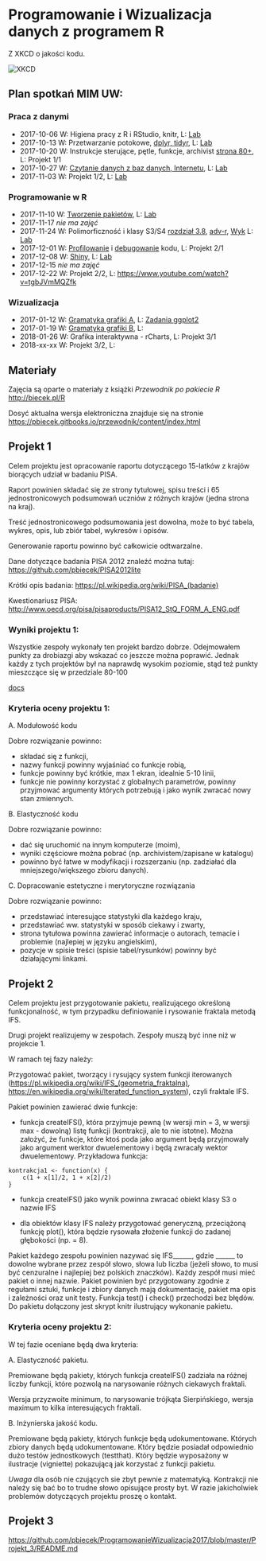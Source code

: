 # Programowanie i Wizualizacja danych z programem R

Z XKCD o jakości kodu.

![XKCD](http://imgs.xkcd.com/comics/code_quality.png)

Plan spotkań MIM UW:
----------------

### Praca z danymi

* 2017-10-06 W: Higiena pracy z R i RStudio, knitr, L: [Lab](materialy/Lab01.Rmd)
* 2017-10-13 W: Przetwarzanie potokowe, [dplyr, tidyr](https://pbiecek.gitbooks.io/przewodnik/content/Programowanie/czyscic_przetwarzac.html), L: [Lab](materialy/Lab02.Rmd)
* 2017-10-20 W: Instrukcje sterujące, pętle, funkcje, archivist [strona 80+](http://biecek.pl/R/PrzewodnikPoPakiecieRWydanieIVinternet.pdf), L: Projekt 1/1
* 2017-10-27 W: [Czytanie danych z baz danych, Internetu](https://pbiecek.gitbooks.io/przewodnik/content/Programowanie/jak_wczytac_tabele_danych_z_pliku_csv_lub_txt.html), L: [Lab](materialy/Lab04.Rmd)
* 2017-11-03 W: Projekt 1/2, L: [Lab](materialy/Lab05.Rmd)

### Programowanie w R

* 2017-11-10 W: [Tworzenie pakietów](https://pbiecek.gitbooks.io/przewodnik/content/Programowanie/pakiety/po_co.html), L: [Lab](https://raw.githubusercontent.com/pbiecek/ProgramowanieWizualizacja2017/master/materialy/Lab06.Rmd)
* 2017-11-17 *nie ma zajęć*
* 2017-11-24 W: Polimorficzność i klasy S3/S4 [rozdział 3.8](http://biecek.pl/R/), [adv-r](http://adv-r.had.co.nz/OO-essentials.html), [Wyk](https://raw.githubusercontent.com/pbiecek/ProgramowanieWizualizacja2017/master/materialy/Wyk07.Rmd) L:  [Lab](https://raw.githubusercontent.com/pbiecek/ProgramowanieWizualizacja2017/master/materialy/Lab07.Rmd)
* 2017-12-01 W: [Profilowanie](http://pbiecek.github.io/Przewodnik/Programowanie/pazury/profilowanie.html) i [debugowanie](http://pbiecek.github.io/Przewodnik/Programowanie/pazury/debugowanie.html) kodu, L: Projekt 2/1
* 2017-12-08 W: [Shiny](http://pbiecek.github.io/Przewodnik/Programowanie/jak_tworzyc_aplikajce.html), L:  [Lab](materialy/Lab08.Rmd)
* 2017-12-15 *nie ma zajęć*
* 2017-12-22 W: Projekt 2/2, L: https://www.youtube.com/watch?v=tgbJVmMQZfk

### Wizualizacja

* 2017-01-12 W: [Gramatyka grafiki A](http://biecek.pl/Eseje/indexGramatyka.html), L: [Zadania ggplot2](https://github.com/pbiecek/ProgramowanieWizualizacja2017/blob/master/materialy/Lab09.Rmd)
* 2017-01-19 W: [Gramatyka grafiki B](https://pbiecek.gitbooks.io/przewodnik/content/Wizualizacja/jak_tworzyc_wykresy_ggplot2.html), L: 
* 2018-01-26 W: Grafika interaktywna - rCharts, L: Projekt 3/1
* 2018-xx-xx W: Projekt 3/2, L: 


Materiały
---------

Zajęcia są oparte o materiały z książki *Przewodnik po pakiecie R* http://biecek.pl/R

Dosyć aktualna wersja elektroniczna znajduje się na stronie https://pbiecek.gitbooks.io/przewodnik/content/index.html

Projekt 1
---------

Celem projektu jest opracowanie raportu dotyczącego 15-latków z krajów biorących udział w badaniu PISA.

Raport powinien składać się ze strony tytułowej, spisu treści i 65 jednostronicowych podsumowań uczniów z różnych krajów (jedna strona na kraj).

Treść jednostronicowego podsumowania jest dowolna, może to być tabela, wykres, opis, lub zbiór tabel, wykresów i opisów.

Generowanie raportu powinno być całkowicie odtwarzalne. 

Dane dotyczące badania PISA 2012 znaleźć można tutaj: https://github.com/pbiecek/PISA2012lite

Krótki opis badania: https://pl.wikipedia.org/wiki/PISA_(badanie)

Kwestionariusz PISA: http://www.oecd.org/pisa/pisaproducts/PISA12_StQ_FORM_A_ENG.pdf

### Wyniki projektu 1:

Wszystkie zespoły wykonały ten projekt bardzo dobrze. 
Odejmowałem punkty za drobiazgi aby wskazać co jeszcze można poprawić. 
Jednak każdy z tych projektów był na naprawdę wysokim poziomie, stąd też punkty mieszczące się w przedziale 80-100

[docs](https://docs.google.com/spreadsheets/d/1CDcmFL9pnx1AivbdNO1gF012vMvBopSuyTUS-R9cvL0/edit?usp=sharing)

### Kryteria oceny projektu 1:

A. Modułowość kodu 

Dobre rozwiązanie powinno:

- składać się z funkcji,
- nazwy funkcji powinny wyjaśniać co funkcje robią,
- funkcje powinny być krótkie, max 1 ekran, idealnie 5-10 linii,
- funkcje nie powinny korzystać z globalnych parametrów, powinny przyjmować argumenty których potrzebują i jako wynik zwracać nowy stan zmiennych.

B. Elastyczność kodu

Dobre rozwiązanie powinno:

- dać się uruchomić na innym komputerze (moim),
- wyniki częściowe można pobrać (np. archivistem/zapisane w katalogu)
- powinno być łatwe w modyfikacji i rozszerzaniu (np. zadziałać dla mniejszego/większego zbioru danych).

C. Dopracowanie estetyczne i merytoryczne rozwiązania

Dobre rozwiązanie powinno:

- przedstawiać interesujące statystyki dla każdego kraju,
- przedstawiać ww. statystyki w sposób ciekawy i zwarty,
- strona tytułowa powinna zawierać informacje o autorach, temacie i problemie (najlepiej w języku angielskim),
- pozycje w spisie treści (spisie tabel/rysunków) powinny być działającymi linkami.


Projekt 2
---------

Celem projektu jest przygotowanie pakietu, realizującego określoną funkcjonalność, w tym przypadku definiowanie i rysowanie fraktala metodą IFS.

Drugi projekt realizujemy w zespołach. Zespoły muszą być inne niż w projekcie 1. 

W ramach tej fazy należy:

Przygotować pakiet, tworzący i rysujący system funkcji iterowanych (https://pl.wikipedia.org/wiki/IFS_(geometria_fraktalna), https://en.wikipedia.org/wiki/Iterated_function_system), czyli fraktale IFS. 

Pakiet powinien zawierać dwie funkcje:
* funkcja createIFS(), która przyjmuje pewną (w wersji min = 3, w wersji max - dowolną) listę funkcji (kontrakcji, ale to nie istotne). Można założyć, że funkcje, które ktoś poda jako argument będą przyjmowały jako argument werktor dwuelementowy i będą zwracały wektor dwuelementowy. Przykładowa funkcja:

```
kontrakcja1 <- function(x) {
	c(1 + x[1]/2, 1 + x[2]/2)
}
```

* funkcja createIFS() jako wynik powinna zwracać obiekt klasy S3 o nazwie IFS

* dla obiektów klasy IFS należy przygotować generyczną, przeciążoną funkcję plot(), która będzie rysowała złożenie funkcji do zadanej głębokości (np. = 8).


Pakiet każdego zespołu powinien nazywać się IFS______, gdzie ______ to dowolne wybrane przez zespół słowo, słowa lub liczba (jeżeli słowo, to musi być cenzuralne i najlepiej bez polskich znaczków). Każdy zespół musi mieć pakiet o innej nazwie.
Pakiet powinien być przygotowany zgodnie z regułami sztuki, funkcje i zbiory danych mają dokumentację, pakiet ma opis i zależności oraz unit testy. Funkcja test() i check() przechodzi bez błędów.
Do pakietu dołączony jest skrypt knitr ilustrujący wykonanie pakietu.

### Kryteria oceny projektu 2:

W tej fazie oceniane będą dwa kryteria:

A. Elastyczność pakietu.

Premiowane będą pakiety, których funkcja createIFS() zadziała na różnej liczby funkcji, które pozwolą na narysowanie różnych ciekawych fraktali.

Wersja przyzwoite minimum, to narysowanie trójkąta Sierpińskiego, wersja maximum to kilka interesujących fraktali.

B. Inżynierska jakość kodu.

Premiowane będą pakiety, których funkcje będą udokumentowane. Których zbiory danych będą udokumentowane. Który będzie posiadał odpowiednio dużo testów jednostkowych (testthat). Który będzie wyposażony w ilustracje (vigniette) pokazującą jak korzystać z funkcji pakietu.

*Uwaga* dla osób nie czujących sie zbyt pewnie z matematyką. Kontrakcji nie należy się bać bo to trudne słowo opisujące prosty byt. W razie jakicholwiek problemów dotyczących projektu proszę o kontakt.

Projekt 3
---------

https://github.com/pbiecek/ProgramowanieWizualizacja2017/blob/master/Projekt_3/README.md
